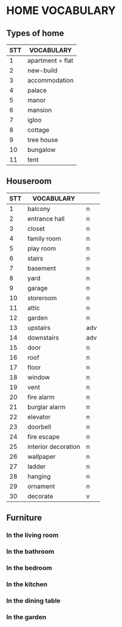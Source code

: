 # HOME VOCABULARY

## Types of home

| STT | VOCABULARY       |
| --- | ---------------- |
| 1   | apartment = flat |
| 2   | new-build        |
| 3   | accommodation    |
| 4   | palace           |
| 5   | manor            |
| 6   | mansion          |
| 7   | igloo            |
| 8   | cottage          |
| 9   | tree house       |
| 10  | bungalow         |
| 11  | tent             |

## Houseroom

| STT | VOCABULARY          |     |
| --- | ------------------- | --- |
| 1   | balcony             | n   |
| 2   | entrance hall       | n   |
| 3   | closet              | n   |
| 4   | family room         | n   |
| 5   | play room           | n   |
| 6   | stairs              | n   |
| 7   | basement            | n   |
| 8   | yard                | n   |
| 9   | garage              | n   |
| 10  | storeroom           | n   |
| 11  | attic               | n   |
| 12  | garden              | n   |
| 13  | upstairs            | adv |
| 14  | downstairs          | adv |
| 15  | door                | n   |
| 16  | roof                | n   |
| 17  | floor               | n   |
| 18  | window              | n   |
| 19  | vent                | n   |
| 20  | fire alarm          | n   |
| 21  | burglar alarm       | n   |
| 22  | elevator            | n   |
| 23  | doorbell            | n   |
| 24  | fire escape         | n   |
| 25  | interior decoration | n   |
| 26  | wallpaper           | n   |
| 27  | ladder              | n   |
| 28  | hanging             | n   |
| 29  | ornament            | n   |
| 30  | decorate            | v   |

## Furniture

### In the living room

### In the bathroom

### In the bedroom

### In the kitchen

### In the dining table

### In the garden


